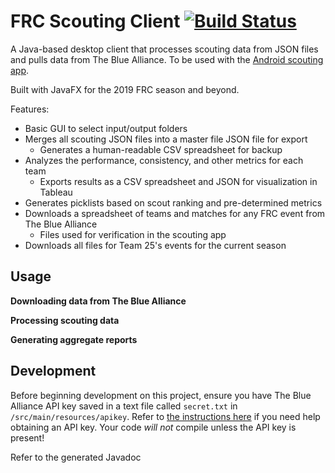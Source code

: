 # FRC Scouting Client [![Build Status](https://travis-ci.com/RaiderRobotix/Scouting-Client-FX.svg?token=o8AnHy8tPTpEiAQq4tFv&branch=master)](https://travis-ci.com/RaiderRobotix/Scouting-Client-FX)

A Java-based desktop client that processes scouting data from JSON files and pulls data from The Blue Alliance. To be used with the [Android scouting app](https://github.com/spencerng/Scouting-App).

Built with JavaFX for the 2019 FRC season and beyond.

Features:
 
 * Basic GUI to select input/output folders
 * Merges all scouting JSON files into a master file JSON file for export
   * Generates a human-readable CSV spreadsheet for backup
 * Analyzes the performance, consistency, and other metrics for each team
   * Exports results as a CSV spreadsheet and JSON for visualization in Tableau
 * Generates picklists based on scout ranking and pre-determined metrics
 * Downloads a spreadsheet of teams and matches for any FRC event from The Blue Alliance
   * Files used for verification in the scouting app
 * Downloads all files for Team 25's events for the current season

 
## Usage

**Downloading data from The Blue Alliance**


**Processing scouting data**


**Generating aggregate reports**

## Development

Before beginning development on this project, ensure you have The Blue Alliance API key saved in a text file called `secret.txt` in `/src/main/resources/apikey`. Refer to [the instructions here](https://www.thebluealliance.com/apidocs#apiv3) if you need help obtaining an API key. Your code *will not* compile unless the API key is present!

Refer to the generated Javadoc  
